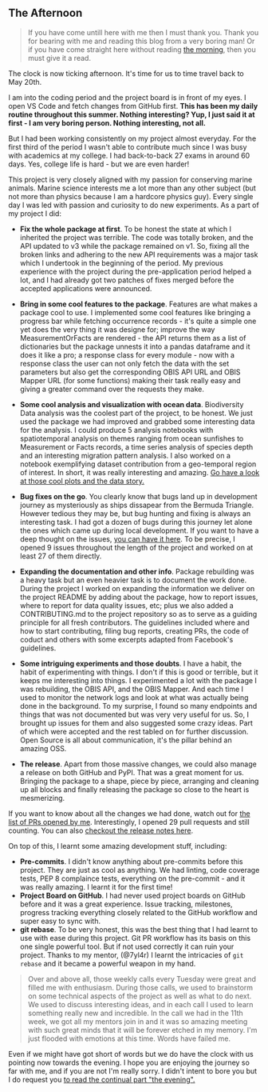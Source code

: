 ## The Afternoon

> If you have come untill here with me then I must thank you. Thank you for bearing with me and reading this blog from a very boring man! Or if you have come straight here without reading [the morning](./what-gsoc-taught-me-the-morning.md), then you must give it a read.

The clock is now ticking afternoon. It's time for us to time travel back to May 20th. 

I am into the coding period and the project board is in front of my eyes. I open VS Code and fetch changes from GitHub first. **This has been my daily routine throughout this summer. Nothing interesting? Yup, I just said it at first - I am very boring person. Nothing interesting, not all.**

But I had been working consistently on my project almost everyday. For the first third of the period I wasn't able to contribute much since I was busy with academics at my college. I had back-to-back 27 exams in around 60 days. Yes, college life is hard - but we are even harder!

This project is very closely aligned with my passion for conserving marine animals. Marine science interests me a lot more than any other subject (but not more than physics because I am a hardcore physics guy). Every single day I was led with passion and curiosity to do new experiments. As a part of my project I did:

+ **Fix the whole package at first**. To be honest the state at which I inherited the project was terrible. The code was totally broken, and the API updated to v3 while the package remained on v1. So, fixing all the broken links and adhering to the new API requirements was a major task which I undertook in the beginning of the period. My previous experience with the project during the pre-application period helped a lot, and I had already got two patches of fixes merged before the accepted applications were announced. 

+ **Bring in some cool features to the package**. Features are what makes a package cool to use. I implemented some cool features like bringing a progress bar while fetching occurrence records - it's quite a simple one yet does the very thing it was designe for; improve the way MeasurementOrFacts are rendered - the API returns them as a list of dictionaries but the package unnests it into a pandas dataframe and it does it like a pro; a response class for every module - now with a response class the user can not only fetch the data with the set parameters but also get the corresponding OBIS API URL and OBIS Mapper URL (for some functions) making their task really easy and giving a greater command over the requests they make.

+ **Some cool analysis and visualization with ocean data**. Biodiversity Data analysis was the coolest part of the project, to be honest. We just used the package we had improved and grabbed some interesting data for the analysis. I could produce 5 analysis notebooks with spatiotemporal analysis on themes ranging from ocean sunfishes to Measurement or Facts records, a time series analysis of species depth and an interesting migration pattern analysis. I also worked on a notebook exemplifying dataset contribution from a geo-temporal region of interest. In short, it was really interesting and amazing. [Go have a look at those cool plots and the data story.](https://github.com/iobis/pyobis/tree/master/notebooks)

+ **Bug fixes on the go**. You clearly know that bugs land up in development journey as mysteriously as ships dissapear from the Bermuda Triangle. However tedious they may be, but bug hunting and fixing is always an interesting task. I had got a dozen of bugs during this journey let alone the ones which came up during local development. If you want to have a deep thought on the issues, [you can have it here](https://github.com/iobis/pyobis/issues?q=is%3Aopen+is%3Aclosed+author%3Aayushanand18+). To be precise, I opened 9 issues throughout the length of the project and worked on at least 27 of them directly.

+ **Expanding the documentation and other info**. Package rebuilding was a heavy task but an even heavier task is to document the work done. During the project I worked on expanding the information we deliver on the project README by adding about the package, how to report issues, where to report for data quality issues, etc; plus we also added a CONTRIBUTING.md to the project repository so as to serve as a guiding principle for all fresh contributors. The guidelines included where and how to start contributing, filing bug reports, creating PRs, the code of coduct and others with some excerpts adapted from Facebook's guidelines. 

+ **Some intriguing experiments and those doubts**. I have a habit, the habit of experimenting with things. I don't if this is good or terrible, but it keeps me interesting into things. I experimented a lot with the package I was rebuilding, the OBIS API, and the OBIS Mapper. And each time I used to monitor the network logs and look at what was actually being done in the background. To my surprise, I found so many endpoints and things that was not documented but was very very useful for us. So, I brought up issues for them and also suggested some crazy ideas. Part of which were accepted and the rest tabled on for further discussion. Open Source is all about communication, it's the pillar behind an amazing OSS.

+ **The release**. Apart from those massive changes, we could also manage a release on both GitHub and PyPI. That was a great moment for us. Bringing the package to a shape, piece by piece, arranging and cleaning up all blocks and finally releasing the package so close to the heart is mesmerizing. 

If you want to know about all the changes we had done, watch out for [the list of PRs opened by me](https://github.com/iobis/pyobis/pulls?q=is%3Apr+is%3Aclosed+author%3Aayushanand18). Interestingly, I opened 29 pull requests and still counting. You can also [checkout the release notes here](https://github.com/iobis/pyobis/releases/tag/1.2.6).


On top of this, I learnt some amazing development stuff, including:
+ **Pre-commits**. I didn't know anything about pre-commits before this project. They are just as cool as anything. We had linting, code coverage tests, PEP 8 complaince tests, everything on the pre-commit - and it was really amazing. I learnt it for the first time!
+ **Project Board on GitHub**. I had never used project boards on GitHub before and it was a great experience. Issue tracking, milestones, progress tracking everything closely related to the GitHub workflow and super easy to sync with.
+ **git rebase**. To be very honest, this was the best thing that I had learnt to use with ease during this project. Git PR workflow has its basis on this one single powerful tool. But if not used correctly it can ruin your project. Thanks to my mentor, (@7yl4r) I learnt the intricacies of `git rebase` and it became a powerful weapon in my hand.

> Over and above all, those weekly calls every Tuesday were great and filled me with enthusiasm. During those calls, we used to brainstorm on some technical aspects of the project as well as what to do next. We used to discuss interesting ideas, and in each call I used to learn something really new and incredible. In the call we had in the 11th week, we got all my mentors join in and it was so amazing meeting with such great minds that it will be forever etched in my memory. I'm just flooded with emotions at this time. Words have failed me. 

Even if we might have got short of words but we do have the clock with us pointing now towards the evening. I hope you are enjoying the journey so far with me, and if you are not I'm really sorry. I didn't intent to bore you but I do request you [to read the continual part "the evening".](./the-evening.md)
